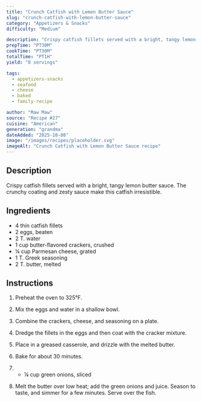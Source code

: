 ```yaml
---
title: "Crunch Catfish with Lemon Butter Sauce"
slug: "crunch-catfish-with-lemon-butter-sauce"
category: "Appetizers & Snacks"
difficulty: "Medium"

description: "Crispy catfish fillets served with a bright, tangy lemon butter sauce. The crunchy coating and zesty sauce make this catfish irresistible."
prepTime: "PT30M"
cookTime: "PT30M"
totalTime: "PT1H"
yield: "8 servings"

tags:
  - appetizers-snacks
  - seafood
  - cheese
  - baked
  - family-recipe

author: "Maw Maw"
source: "Recipe #27"
cuisine: "American"
generation: "grandma"
dateAdded: "2025-10-08"
image: "/images/recipes/placeholder.svg"
imageAlt: "Crunch Catfish with Lemon Butter Sauce recipe"
---
```


## Description

Crispy catfish fillets served with a bright, tangy lemon butter sauce. The crunchy coating and zesty sauce make this catfish irresistible.

## Ingredients

- 4 thin catfish fillets
- 2 eggs, beaten
- 2 T. water
- 1 cup butter-flavored crackers, crushed
- ¼ cup Parmesan cheese, grated
- 1 T. Greek seasoning
- 2 T. butter, melted

## Instructions

1. Preheat the oven to 325°F.

2. Mix the eggs and water in a shallow bowl.

3. Combine the crackers, cheese, and seasoning on a plate.

4. Dredge the fillets in the eggs and then coat with the cracker mixture.

5. Place in a greased casserole, and drizzle with the melted butter.

6. Bake for about 30 minutes.

7. - ¼ cup green onions, sliced

8. Melt the butter over low heat; add the green onions and juice. Season to taste, and simmer for a few minutes. Serve over the fish.